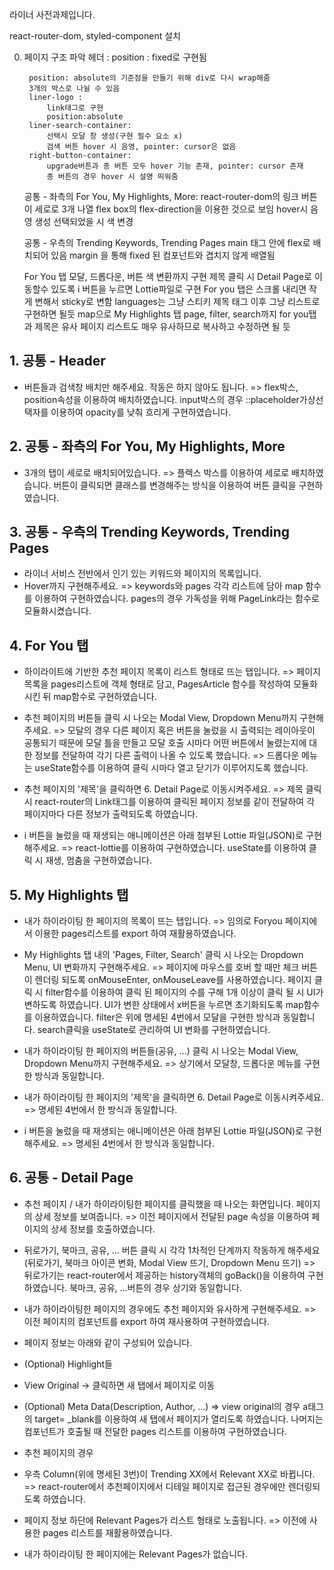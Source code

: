 라이너 사전과제입니다. 

react-router-dom, styled-component 설치

0. 페이지 구조 파악
    헤더 : 
        position : fixed로 구현됨

        position: absolute의 기준점을 만들기 위해 div로 다시 wrap해줌
        3개의 박스로 나뉠 수 있음 
        liner-logo :
            link태그로 구현
            position:absolute
        liner-search-container:
            선택시 모달 창 생성(구현 필수 요소 x)
            검색 버튼 hover 시 음영, pointer: cursor은 없음
        right-button-container:
            upgrade버튼과 종 버튼 모두 hover 기능 존재, pointer: cursor 존재
            종 버튼의 경우 hover 시 설명 띄워줌

    공통 - 좌측의 For You, My Highlights, More:
        react-router-dom의 링크 버튼이 세로로 3개 나열
        flex box의 flex-direction을 이용한 것으로 보임
        hover시 음영 생성
        선택되었을 시 색 변경

    공통 - 우측의 Trending Keywords, Trending Pages
        main 태그 안에 flex로 배치되어 있음
        margin 을 통해 fixed 된 컴포넌트와 겹치지 않게 배열됨
    
    For You 탭
        모달, 드롭다운, 버튼 색 변환까지 구현
        제목 클릭 시 Detail Page로 이동할수 있도록
        i 버튼을 누르면 Lottie파일로 구현
        For you 탭은 스크롤 내리면 작게 변해서 sticky로 변함
        languages는 그냥 스티키
        제목 태그 이후 그냥 리스트로 구현하면 될듯 map으로
    My Highlights 탭
        page, filter, search까지 
        for you탭과 제목은 유사 
        페이지 리스트도 매우 유사하므로 복사하고 수정하면 될 듯

## 1. 공통 - Header

- 버튼들과 검색창 배치만 해주세요. 작동은 하지 않아도 됩니다.
=> flex박스, position속성을 이용하여 배치하였습니다. input박스의 경우 ::placeholder가상선택자를 이용하여 opacity를 낮춰 흐리게 구현하였습니다. 

## 2. 공통 - 좌측의 For You, My Highlights, More

- 3개의 탭이 세로로 배치되어있습니다.
=> 플렉스 박스를 이용하여 세로로 배치하였습니다. 버튼이 클릭되면 클래스를 변경해주는 방식을 이용하여 버튼 클릭을 구현하였습니다. 

## 3. 공통 - 우측의 Trending Keywords, Trending Pages

- 라이너 서비스 전반에서 인기 있는 키워드와 페이지의 목록입니다.
- Hover까지 구현해주세요.
=> keywords와 pages 각각 리스트에 담아 map 함수를 이용하여 구현하였습니다. pages의 경우 가독성을 위해 PageLink라는 함수로 모듈화시켰습니다.


## 4. For You 탭

- 하이라이트에 기반한 추천 페이지 목록이 리스트 형태로 뜨는 탭입니다.
=> 페이지 목록을 pages리스트에 객체 형태로 담고, PagesArticle 함수를 작성하여 모듈화 시킨 뒤 map함수로 구현하였습니다. 

- 추천 페이지의 버튼들 클릭 시 나오는 Modal View, Dropdown Menu까지 구현해주세요.
=> 모달의 경우 다른 페이지 혹은 버튼을 눌렀을 시 출력되는 레이아웃이 공통되기 때문에 모달 틀을 만들고 모달 호출 시마다 어떤 버튼에서 눌렸는지에 대한 정보를 전달하여 각기 다른 출력이 나올 수 있도록 했습니다. 
=> 드롭다운 메뉴는 useState함수를 이용하여 클릭 시마다 열고 닫기가 이루어지도록 했습니다.

- 추천 페이지의 '제목'을 클릭하면 6. Detail Page로 이동시켜주세요.
=> 제목 클릭 시 react-router의 Link태그를 이용하여 클릭된 페이지 정보를 같이 전달하여 각 페이지마다 다른 정보가 출력되도록 하였습니다. 

- i 버튼을 눌렀을 때 재생되는 애니메이션은 아래 첨부된 Lottie 파일(JSON)로 구현해주세요.
=> react-lottie를 이용하여 구현하였습니다. useState를 이용하여 클릭 시 재생, 멈춤을 구현하였습니다.


## 5. My Highlights 탭

- 내가 하이라이팅 한 페이지의 목록이 뜨는 탭입니다.
=> 임의로 Foryou 페이지에서 이용한 pages리스트를 export 하여 재활용하였습니다. 
- My Highlights 탭 내의 'Pages, Filter, Search' 클릭 시 나오는 Dropdown Menu, UI 변화까지 구현해주세요.
=> 페이지에 마우스를 호버 할 때만 체크 버튼이 렌더링 되도록 onMouseEnter, onMouseLeave를 사용하였습니다. 
페이지 클릭 시 filter함수를 이용하여 클릭 된 페이지의 수를 구해 1개 이상이 클릭 될 시 UI가 변하도록 하였습니다. 
UI가 변한 상태에서 x버튼을 누르면 초기화되도록 map함수를 이용하였습니다. 
filter은 위에 명세된 4번에서 모달을 구현한 방식과 동일합니다. 
search클릭을 useState로 관리하여 UI 변화를 구현하였습니다.

- 내가 하이라이팅 한 페이지의 버튼들(공유, ...) 클릭 시 나오는 Modal View, Dropdown Menu까지 구현해주세요.
=> 상기에서 모달창, 드롭다운 메뉴를 구현한 방식과 동일합니다.

- 내가 하이라이팅 한 페이지의 '제목'을 클릭하면 6. Detail Page로 이동시켜주세요.
=> 명세된 4번에서 한 방식과 동일합니다. 

- i 버튼을 눌렀을 때 재생되는 애니메이션은 아래 첨부된 Lottie 파일(JSON)로 구현해주세요.
=> 명세된 4번에서 한 방식과 동일합니다. 


## 6. 공통 - Detail Page

- 추천 페이지 / 내가 하이라이팅한 페이지를 클릭했을 때 나오는 화면입니다. 페이지의 상세 정보를 보여줍니다.
=> 이전 페이지에서 전달된 page 속성을 이용하여 페이지의 상세 정보를 호출하였습니다.

- 뒤로가기, 북마크, 공유, ... 버튼 클릭 시 각각 1차적인 단계까지 작동하게 해주세요(뒤로가기, 북마크 아이콘 변화, Modal View 뜨기, Dropdown Menu 뜨기)
=> 뒤로가기는 react-router에서 제공하는 history객체의 goBack()을 이용하여 구현하였습니다. 북마크, 공유, ...버튼의 경우 상기와 동일합니다. 

- 내가 하이라이팅한 페이지의 경우에도 추천 페이지와 유사하게 구현해주세요.
=> 이전 페이지의 컴포넌트를 export 하여 재사용하여 구현하였습니다.

- 페이지 정보는 아래와 같이 구성되어 있습니다.
- (Optional) Highlight들
- View Original → 클릭하면 새 탭에서 페이지로 이동
- (Optional) Meta Data(Description, Author, ...)
=> view original의 경우 a태그의 target= _blank를 이용하여  새 탭에서 페이지가 열리도록 하였습니다. 
나머지는 컴포넌트가 호출될 때 전달한 pages 리스트를 이용하여 구현하였습니다.
- 추천 페이지의 경우
- 우측 Column(위에 명세된 3번)이 Trending XX에서 Relevant XX로 바뀝니다.
=> react-router에서 추천페이지에서 디테일 페이지로 접근된 경우에만 렌더링되도록 하였습니다.

- 페이지 정보 하단에 Relevant Pages가 리스트 형태로 노출됩니다.
=> 이전에 사용한 pages 리스트를 재활용하였습니다.

- 내가 하이라이팅 한 페이지에는 Relevant Pages가 없습니다.